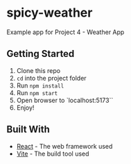 # spicy-weather

Example app for Project 4 - Weather App

## Getting Started

1. Clone this repo
2. `cd` into the project folder
3. Run `npm install`
4. Run `npm start`
5. Open browser to `localhost:5173``
6. Enjoy!

## Built With

-   [React](https://reactjs.org/) - The web framework used
-   [Vite](https://vitejs.dev/) - The build tool used

